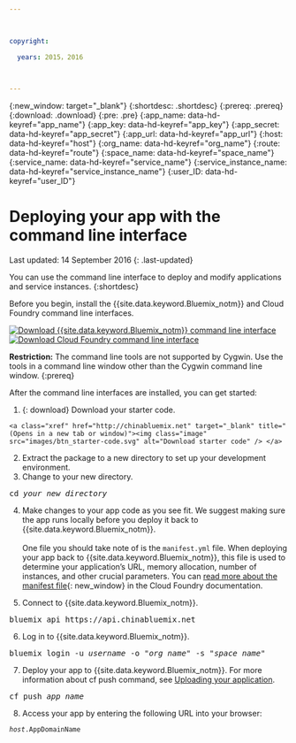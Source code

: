 ```yaml
---

 

copyright:

  years: 2015，2016

 

---
```


{:new_window: target="_blank"}
{:shortdesc: .shortdesc}
{:prereq: .prereq}
{:download: .download}
{:pre: .pre}
{:app_name: data-hd-keyref="app_name"}
{:app_key: data-hd-keyref="app_key"}
{:app_secret: data-hd-keyref="app_secret"}
{:app_url: data-hd-keyref="app_url"}
{:host: data-hd-keyref="host"}
{:org_name: data-hd-keyref="org_name"}
{:route: data-hd-keyref="route"}
{:space_name: data-hd-keyref="space_name"}
{:service_name: data-hd-keyref="service_name"}
{:service_instance_name: data-hd-keyref="service_instance_name"}
{:user_ID: data-hd-keyref="user_ID"}

# Deploying your app with the command line interface
Last updated: 14 September 2016
{: .last-updated}

You can use the command line interface to deploy and modify applications and service instances.
{:shortdesc}

Before you begin, install the {{site.data.keyword.Bluemix_notm}} and Cloud Foundry command line interfaces.

<p>
<a class="xref" href="http://clis.ng.bluemix.net/ui/home.html" target="_blank" title="(Opens in a new tab or window)"><img class="image" src="images/btn_bx_commandline.svg" alt="Download {{site.data.keyword.Bluemix_notm}} command line interface" /> </a>  <a class="xref" href="https://github.com/cloudfoundry/cli/releases" target="_blank" title="(Opens in a new tab or window)"><img class="image" src="images/btn_cf_commandline.svg" alt="Download Cloud Foundry command line interface" /> </a> 
</p>

**Restriction:** The command line tools are not supported by Cygwin. Use the tools in a command line window other than the Cygwin command line window.
{:prereq}

After the command line interfaces are installed, you can get started:

  1. {: download} Download your starter code. 
      
    <a class="xref" href="http://chinabluemix.net" target="_blank" title="(Opens in a new tab or window)"><img class="image" src="images/btn_starter-code.svg" alt="Download starter code" /> </a>
  
  2. Extract the package to a new directory to set up your development environment.
  3. Change to your new directory.
  
  <pre class="pre">cd <var class="keyword varname">your_new_directory</var></pre>
  
  4.  Make changes to your app code as you see fit. We suggest making sure the app runs locally before you deploy it back to {{site.data.keyword.Bluemix_notm}}.<br><br>One file you should take note of is the `manifest.yml` file. When deploying your app back to {{site.data.keyword.Bluemix_notm}}, this file is used to determine your application’s URL, memory allocation, number of instances, and other crucial parameters. You can [read more about the manifest file](https://docs.cloudfoundry.org/devguide/deploy-apps/manifest.html){: new_window} in the Cloud Foundry documentation.
  
  5. Connect to {{site.data.keyword.Bluemix_notm}}.
  
  <pre class="pre">bluemix api https://api.chinabluemix.net</pre>
  
  6. Log in to {{site.data.keyword.Bluemix_notm}}.
 
  <pre class="pre">bluemix login -u <var class="keyword varname" data-hd-keyref="user_ID">username</var> -o "<var class="keyword varname" data-hd-keyref="org_name">org_name</var>" -s "<var class="keyword varname" data-hd-keyref="space_name">space_name</var>"</pre>
  
  7. Deploy your app to {{site.data.keyword.Bluemix_notm}}. For more information about cf push command, see [Uploading your application](/docs/starters/upload_app.html).
  
  <pre class="pre">cf push <var class="keyword varname" data-hd-keyref="app_name">app_name</var></pre>
  
  8. Access your app by entering the following URL into your browser:
  
  <pre class="codeblock"><code><var class="keyword varname" data-hd-keyref="host">host</var>.<span class="keyword" data-hd-keyref="APPDomain">AppDomainName</span></code></pre>
